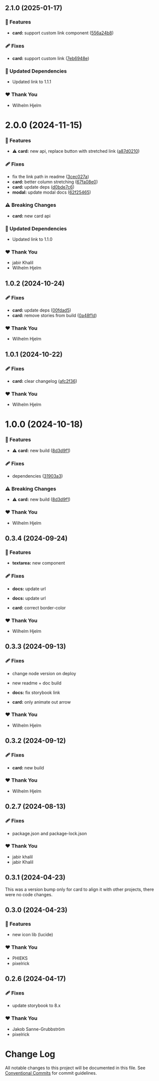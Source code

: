 ## 2.1.0 (2025-01-17)

### 🚀 Features

- **card:** support custom link component ([556a24b8](https://github.com/migrationsverket/midas/commit/556a24b8))

### 🩹 Fixes

- **card:** support custom link ([7eb6948e](https://github.com/migrationsverket/midas/commit/7eb6948e))

### 🧱 Updated Dependencies

- Updated link to 1.1.1

### ❤️ Thank You

- Wilhelm Hjelm

# 2.0.0 (2024-11-15)

### 🚀 Features

- ⚠️  **card:** new api, replace button with stretched link ([a87d0210](https://github.com/migrationsverket/midas/commit/a87d0210))

### 🩹 Fixes

- fix the link path in readme ([3cec027a](https://github.com/migrationsverket/midas/commit/3cec027a))
- **card:** better column stretching ([67fa08e0](https://github.com/migrationsverket/midas/commit/67fa08e0))
- **card:** update deps ([d0bde7c6](https://github.com/migrationsverket/midas/commit/d0bde7c6))
- **modal:** update modal docs ([62f25465](https://github.com/migrationsverket/midas/commit/62f25465))

### ⚠️  Breaking Changes

- **card:** new card api

### 🧱 Updated Dependencies

- Updated link to 1.1.0

### ❤️  Thank You

- jabir Khalil
- Wilhelm Hjelm

## 1.0.2 (2024-10-24)

### 🩹 Fixes

- **card:** update deps ([00fdad5](https://github.com/migrationsverket/midas/commit/00fdad5))
- **card:** remove stories from build ([0a48f1d](https://github.com/migrationsverket/midas/commit/0a48f1d))

### ❤️  Thank You

- Wilhelm Hjelm

## 1.0.1 (2024-10-22)

### 🩹 Fixes

- **card:** clear changelog ([afc2f36](https://github.com/migrationsverket/midas/commit/afc2f36))

### ❤️  Thank You

- Wilhelm Hjelm

# 1.0.0 (2024-10-18)

### 🚀 Features

- ⚠️ **card:** new build ([8d3d9f1](https://github.com/migrationsverket/midas/commit/8d3d9f1))

### 🩹 Fixes

- dependencies ([31903a3](https://github.com/migrationsverket/midas/commit/31903a3))

### ⚠️ Breaking Changes

- ⚠️ **card:** new build ([8d3d9f1](https://github.com/migrationsverket/midas/commit/8d3d9f1))

### ❤️ Thank You

- Wilhelm Hjelm

## 0.3.4 (2024-09-24)

### 🚀 Features

- **textarea:** new component

### 🩹 Fixes

- **docs:** update url

- **docs:** update url

- **card:** correct border-color

### ❤️ Thank You

- Wilhelm Hjelm

## 0.3.3 (2024-09-13)

### 🩹 Fixes

- change node version on deploy

- new readme + doc build

- **docs:** fix storybook link

- **card:** only animate out arrow

### ❤️ Thank You

- Wilhelm Hjelm

## 0.3.2 (2024-09-12)

### 🩹 Fixes

- **card:** new build

### ❤️ Thank You

- Wilhelm Hjelm

## 0.2.7 (2024-08-13)

### 🩹 Fixes

- package.json and package-lock.json

### ❤️ Thank You

- jabir khalil
- jabir Khalil

## 0.3.1 (2024-04-23)

This was a version bump only for card to align it with other projects, there were no code changes.

## 0.3.0 (2024-04-23)

### 🚀 Features

- new icon lib (lucide)

### ❤️ Thank You

- PHIEKS
- pixelrick

## 0.2.6 (2024-04-17)

### 🩹 Fixes

- update storybook to 8.x

### ❤️ Thank You

- Jakob Sanne-Grubbström
- pixelrick

# Change Log

All notable changes to this project will be documented in this file.
See [Conventional Commits](https://conventionalcommits.org) for commit guidelines.
